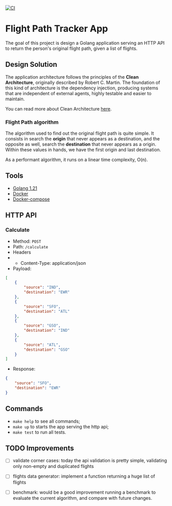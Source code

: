 [![CI](https://github.com/tonytcb/flight-path-tracker/actions/workflows/makefile.yml/badge.svg)](https://github.com/tonytcb/flight-path-tracker/actions/workflows/makefile.yml)

# Flight Path Tracker App

The goal of this project is design a Golang application serving an HTTP API to return the person's original flight path, given a list of flights.

## Design Solution

The application architecture follows the principles of the **Clean Architecture**, originally described by Robert C. Martin. The foundation of this kind of architecture is the dependency injection, producing systems that are independent of external agents, highly testable and easier to maintain.

You can read more about Clean Architecture [here](https://blog.cleancoder.com/uncle-bob/2012/08/13/the-clean-architecture.html).

### Flight Path algorithm

The algorithm used to find out the original flight path is quite simple. It consists in search the **origin** that never appears as a destination, and the opposite as well, search the **destination** that never appears as a origin. Within these values in hands, we have the first origin and last destination.

As a performant algorithm, it runs on a linear time complexity, O(n).

## Tools

- [Golang 1.21](https://go.dev/)
- [Docker](https://www.docker.com/)
- [Docker-compose](https://docs.docker.com/compose/)

## HTTP API

### Calculate

- Method: `POST`
- Path: `/calculate`
- Headers
- - Content-Type: application/json
- Payload:
```json
[
    {
        "source": "IND",
        "destination": "EWR"
    },
    {
        "source": "SFO",
        "destination": "ATL"
    },
    {
        "source": "GSO",
        "destination": "IND"
    },
    {
        "source": "ATL",
        "destination": "GSO"
    }
]
```
- Response:
```json
{
    "source": "SFO",
    "destination": "EWR"
}
```

## Commands

- `make help` to see all commands;
- `make up` to starts the app serving the http api;
- `make test` to run all tests.

## TODO Improvements

- [ ] validate corner cases: today the api validation is pretty simple, validating only non-empty and duplicated flights
- [ ] flights data generator: implement a function returning a huge list of flights
- [ ] benchmark: would be a good improvement running a benchmark to evaluate the current algorithm, and compare with future changes.

 